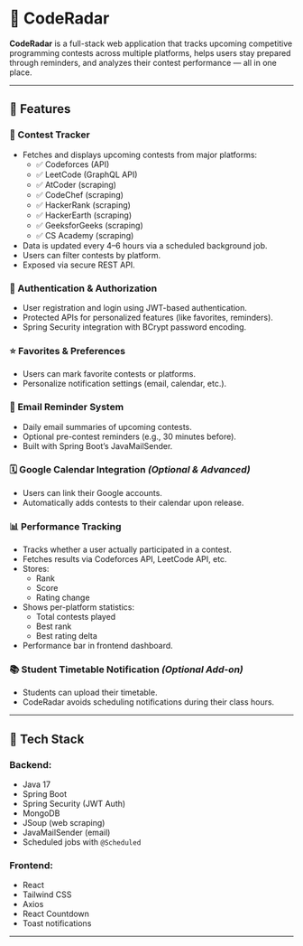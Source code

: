 # 🚀 CodeRadar

**CodeRadar** is a full-stack web application that tracks upcoming competitive programming contests across multiple platforms, helps users stay prepared through reminders, and analyzes their contest performance — all in one place.

---

## 📌 Features

### 🔎 Contest Tracker
- Fetches and displays upcoming contests from major platforms:
  - ✅ Codeforces (API)
  - ✅ LeetCode (GraphQL API)
  - ✅ AtCoder (scraping)
  - ✅ CodeChef (scraping)
  - ✅ HackerRank (scraping)
  - ✅ HackerEarth (scraping)
  - ✅ GeeksforGeeks (scraping)
  - ✅ CS Academy (scraping)
- Data is updated every 4–6 hours via a scheduled background job.
- Users can filter contests by platform.
- Exposed via secure REST API.

### 🔐 Authentication & Authorization
- User registration and login using JWT-based authentication.
- Protected APIs for personalized features (like favorites, reminders).
- Spring Security integration with BCrypt password encoding.

### ⭐ Favorites & Preferences
- Users can mark favorite contests or platforms.
- Personalize notification settings (email, calendar, etc.).

### 📧 Email Reminder System
- Daily email summaries of upcoming contests.
- Optional pre-contest reminders (e.g., 30 minutes before).
- Built with Spring Boot’s JavaMailSender.

### 🗓 Google Calendar Integration *(Optional & Advanced)*
- Users can link their Google accounts.
- Automatically adds contests to their calendar upon release.

### 📊 Performance Tracking
- Tracks whether a user actually participated in a contest.
- Fetches results via Codeforces API, LeetCode API, etc.
- Stores:
  - Rank
  - Score
  - Rating change
- Shows per-platform statistics:
  - Total contests played
  - Best rank
  - Best rating delta
- Performance bar in frontend dashboard.

### 📚 Student Timetable Notification *(Optional Add-on)*
- Students can upload their timetable.
- CodeRadar avoids scheduling notifications during their class hours.

---

## 🧩 Tech Stack

### Backend:
- Java 17
- Spring Boot
- Spring Security (JWT Auth)
- MongoDB
- JSoup (web scraping)
- JavaMailSender (email)
- Scheduled jobs with `@Scheduled`

### Frontend:
- React
- Tailwind CSS
- Axios
- React Countdown
- Toast notifications

---


